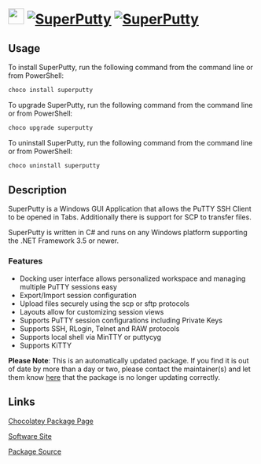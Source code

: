 ﻿# <img src="https://cdn.jsdelivr.net/gh/mkevenaar/chocolatey-packages@16c9865113a11ca6482f97f0092c3482896afe02/icons/superputty.png" width="32" height="32"/> [![SuperPutty](https://img.shields.io/chocolatey/v/superputty.svg?label=SuperPutty)](https://community.chocolatey.org/packages/superputty) [![SuperPutty](https://img.shields.io/chocolatey/dt/superputty.svg)](https://community.chocolatey.org/packages/superputty)

## Usage

To install SuperPutty, run the following command from the command line or from PowerShell:

```powershell
choco install superputty
```

To upgrade SuperPutty, run the following command from the command line or from PowerShell:

```powershell
choco upgrade superputty
```

To uninstall SuperPutty, run the following command from the command line or from PowerShell:

```powershell
choco uninstall superputty
```

## Description

SuperPutty is a Windows GUI Application that allows the PuTTY SSH Client to be opened in Tabs. Additionally there is support for SCP to transfer files.

SuperPutty is written in C# and runs on any Windows platform supporting the .NET Framework 3.5 or newer.

### Features

* Docking user interface allows personalized workspace and managing multiple PuTTY sessions easy
* Export/Import session configuration
* Upload files securely using the scp or sftp protocols
* Layouts allow for customizing session views
* Supports PuTTY session configurations including Private Keys
* Supports SSH, RLogin, Telnet and RAW protocols
* Supports local shell via MinTTY or puttycyg
* Supports KiTTY

**Please Note**: This is an automatically updated package. If you find it is
out of date by more than a day or two, please contact the maintainer(s) and
let them know [here](https://github.com/mkevenaar/chocolatey-packages/issues) that the package is no longer updating correctly.


## Links

[Chocolatey Package Page](https://community.chocolatey.org/packages/superputty)

[Software Site](https://www.facebook.com/superputty)

[Package Source](https://github.com/mkevenaar/chocolatey-packages/tree/master/automatic/superputty)

